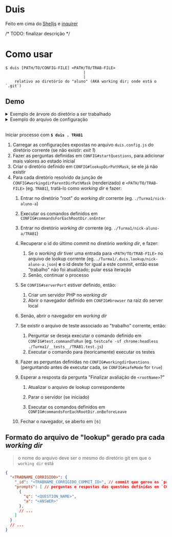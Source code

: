 # Duis

Feito em cima do [Shelljs](https://www.npmjs.com/package/shelljs) e [inquirer](https://www.npmjs.com/package/inquirer)

/* TODO: finalizar descrição */

<!--
COMING SOON:
$ duis [OPTIONS] <PATH/TO/TRAB-FILE> [PATH/TO/CONFIG-FILE]

OPTIONS:
Todas que estão disponíveis no arquivo `.config`. Assim, o arquivo de configuração não é obrigatório. As opções da linha de comandos irão sobreescrever as definidas no arquivo de configuração.

- nomes continua em **camelCase** mas são precedidos por 2 hífens; opções booleanas são usadas como "flags"
  - > `safeMode: true` vira `--safeMode`

- caso o valor seja um objeto, usar o ponto-final como separador
  - > `browser: { name: 'chrome' }` vira `--browser.name='chrome'`
  - > `commandsForEachRootDir: { onEnter: ['foo'], onBeforeLeave: ['bar'] }` vira `--commandsForEachRootDir.onEnter=['foo'] --commandsForEachRootDir.onBeforeLeave=['bar']`

-->

# Como usar
```
$ duis [PATH/TO/CONFIG-FILE] <PATH/TO/TRAB-FILE>
                                  |
                                  |
    relativo ao diretórío do "aluno" (AKA working dir; onde está o `.git`)
```

## Demo

<details>
  <summary>Exemplo de árvore do diretório a ser trabalhado</summary>

```bash
.
├── duis.questions.js
├── duis.config.js
├── Turma1
│   ├── __tests__
│   │   └── TRAB1.test.js
│   ├── nick-aluno-a # git repo
│   │   ├── TRAB1
│   │   │   └── index.html ## or `index.php`
│   │   ├── TRAB2
│   │   └── # ...
│   ├── nick-aluno-b
│   │   └── # ...
│   └── #...
└── Turma2
    └── #...
```
</details>

<details>
  <summary>Exemplo do arquivo de configuração</summary>
</details>
<br>

Iniciar processo com **`$ duis . TRAB1`**
1. Carregar as configurações expostas no arquivo `duis.config.js` do diretório corrente (se não existir: _exit 1_)
2. Fazer as perguntas definidas em `CONFIG#startQuestions`, para adicionar mais valores ao estado inicial
3. Criar o diretório definido em `CONFIG#lookupDirPathMask`, se ele já não existir
4. Para cada diretório resolvido da junção de `CONFIG#workingdirParentDirPathMask` (renderizado) e `<PATH/TO/TRAB-FILE>` (eg. `TRAB1`), tratá-lo como _working dir_ e fazer:
    1. Entrar no diretório "root" do _working dir_ corrente (eg. `./Turma1/nick-aluno-a`)
    2. Executar os comandos definidos em `CONFIG#commandsForEachRootDir.onEnter`
    3. Entrar no diretório _working dir_ corrente (eg. `./Turma1/nick-aluno-a/TRAB1`)
    4. Recuperar o id do último commit no diretório _working dir_, e fazer:
        1. Se o _working dir_ tiver uma entrada para `<PATH/TO/TRAB-FILE>` no arquivo de lookup corrente (eg. `./Turma1/.duis.lookup/nick-aluno-a.json`) **e** o id deste for igual a este commit, então esse "trabalho" não foi atualizado; pular essa iteração
        2. Senão, continuar o processo
    5. Se `CONFIG#serverPort` estiver definido, então:
        1. Criar um servidor PHP no _working dir_
        2. Abrir o navegador definido em `CONFIG#browser` na raiz do server local
    6. Senão, abrir o navegador em _working dir_
    7. Se existir o arquivo de teste associado ao "trabalho" corrente, então:
        1. Perguntar se deseja executar o comando definido em `CONFIG#test.commandToRun` (eg. `testcafe -sf chrome:headless ./Turma1/__tests__/TRAB1.test.js`)
        2. Executar o comando para (teoricamente) executar os testes

    8. Fazer as perguntas definidas no `CONFIG#workingdirQuestions` (perguntando antes de executar cada, se `CONFIG#safeMode` for `true`)

    9. Esperar a resposta da pergunta "Finalizar avaliação de `<rootName>`?"
        1. Atualizar o arquivo de lookup correspondente

        2. Parar o servidor (se iniciado)
        3. Executar os comandos definidos em `CONFIG#commandsForEachRootDir.onBeforeLeave`
    10. Fechar o navegador, se aberto em `[6]`

## Formato do arquivo de "lookup" gerado pra cada _working dir_
> o nome do arquivo deve ser o mesmo do diretório git em que o `working dir` está

```json
{
  "<TRABNAME_CORRIGIDO>": {
    "_id": "<TRABNAME_CORRIGIDO_COMMIT_ID>", // commit que gerou os `prompts` abaixo
    "prompts": [ // perguntas e respostas das questões definidas em `CONFIG#workingdirQuestions`
      {
        "q": "<QUESTION_NAME>",
        "a": "<ANSWER>"
      },
      // ...
    ]
  }
  // ...
}
```
